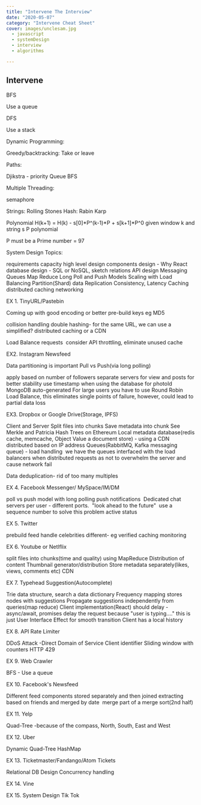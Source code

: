 ```yaml
---
title: "Intervene The Interview"
date: "2020-05-07"
category: "Intervene Cheat Sheet"
cover: images/unclesam.jpg
  - javascript
  - systemDesign
  - interview
  - algorithms

---
```


## Intervene

BFS

Use a queue

DFS

Use a stack

Dynamic Programming: 

Greedy/backtracking: Take or leave

Paths:

Djikstra - priority Queue BFS

Multiple Threading:

semaphore 

Strings: Rolling Stones Hash: Rabin Karp

Polynomial H(k+1) = H(k) - s[0]*P^(k-1)*P + s[k+1]*P^0
given window k and string s
P polynomial

P must be a Prime number = 97





System Design Topics:

requirements
capacity
high level design
components design - Why React
database design - SQL or NoSQL, sketch relations
API design
Messaging Queues
Map Reduce
Long Poll and Push Models
Scaling with Load Balancing
Partition(Shard) data
Replication
Consistency, Latency
Caching
distributed caching
networking

EX 1. TinyURL/Pastebin

Coming up with good encoding or better pre-build keys
eg MD5

collision handling
double hashing- for the same URL, we can use a simplified?
distributed caching or a CDN

Load Balance requests
 consider API throttling, eliminate unused cache


EX2. Instagram Newsfeed

Data partitioning is important
Pull vs Push(via long polling)

apply based on number of followers
separate servers for view and posts for better stability
use timestamp when using the database for photoId
MongoDB auto-generated
For large users you have to use Round Robin Load Balance, this eliminates single points of failure, however, could lead to partial data loss


EX3. Dropbox or Google Drive(Storage, IPFS)

Client and Server
Split files into chunks
Save metadata into chunk
See Merkle and Patricia Hash Trees on Ethereum
Local metadata database(redis cache, memcache, Object Value a document store) - using a CDN distributed based on IP address
Queues(RabbitMQ, Kafka messaging queue) - load handling 
we have the queues interfaced with the load balancers when distributed requests as not to overwhelm the server and cause network fail

Data deduplication- rid of too many multiples

EX 4. Facebook Messenger/ MySpace/IM/DM

poll vs push model with long polling
push notifications 
Dedicated chat servers per user - different ports. 
"look ahead to the future" 
use a sequence number to solve this problem
active status


EX 5. Twitter

prebuild feed
handle celebrities different- eg verified
caching
monitoring


EX 6. Youtube or Netlflix

split files into chunks(time and quality) using MapReduce
Distribution of content
Thumbnail generator/distribution
Store metadata separately(likes, views, comments etc)
CDN

EX 7. Typehead Suggestion(Autocomplete)

Trie data structure, search a data dictionary
Frequency mapping stores nodes with suggestions
Propagate suggestions independently from queries(map reduce)
Client implementation(React) should delay - async/await, promises
delay the request because "user is typing...."
this is just User Interface Effect for smooth transition
Client has a local history

EX 8. API Rate Limiter

DDoS Attack -Direct Domain of Service
Client identifier
Sliding window with counters
HTTP 429


EX 9. Web Crawler

BFS - Use a queue


EX 10. Facebook's Newsfeed

Different feed components stored separately
and then joined
extracting based on friends and merged by date 
merge part of a merge sort(2nd half)

EX 11. Yelp

Quad-Tree -because of the compass, North, South, East and West

EX 12. Uber

Dynamic Quad-Tree
HashMap


EX 13. Ticketmaster/Fandango/Atom Tickets

Relational DB Design
Concurrency handling

EX 14. Vine

EX 15. System Design Tik Tok 


